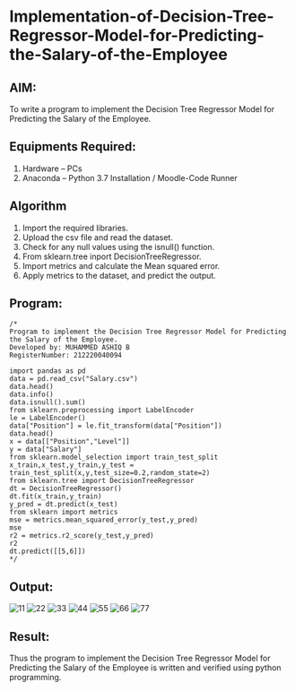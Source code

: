# Implementation-of-Decision-Tree-Regressor-Model-for-Predicting-the-Salary-of-the-Employee

## AIM:
To write a program to implement the Decision Tree Regressor Model for Predicting the Salary of the Employee.

## Equipments Required:
1. Hardware – PCs
2. Anaconda – Python 3.7 Installation / Moodle-Code Runner

## Algorithm
1. Import the required libraries.
2. Upload the csv file and read the dataset.
3. Check for any null values using the isnull() function.
4. From sklearn.tree inport DecisionTreeRegressor.
5. Import metrics and calculate the Mean squared error.
6. Apply metrics to the dataset, and predict the output. 

## Program:
```
/*
Program to implement the Decision Tree Regressor Model for Predicting the Salary of the Employee.
Developed by: MUHAMMED ASHIQ B
RegisterNumber: 212220040094

import pandas as pd
data = pd.read_csv("Salary.csv")
data.head()
data.info()
data.isnull().sum()
from sklearn.preprocessing import LabelEncoder
le = LabelEncoder()
data["Position"] = le.fit_transform(data["Position"])
data.head()
x = data[["Position","Level"]]
y = data["Salary"]
from sklearn.model_selection import train_test_split
x_train,x_test,y_train,y_test = train_test_split(x,y,test_size=0.2,random_state=2)
from sklearn.tree import DecisionTreeRegressor
dt = DecisionTreeRegressor()
dt.fit(x_train,y_train)
y_pred = dt.predict(x_test)
from sklearn import metrics
mse = metrics.mean_squared_error(y_test,y_pred)
mse
r2 = metrics.r2_score(y_test,y_pred)
r2
dt.predict([[5,6]])
*/
```

## Output:
![11](https://user-images.githubusercontent.com/104640895/173218010-7b339295-0674-4c93-9ba4-d1bc50301a04.png)
![22](https://user-images.githubusercontent.com/104640895/173218057-117be7f3-c8f6-42a9-a451-e0bc3857f196.png)
![33](https://user-images.githubusercontent.com/104640895/173218068-8dce93a6-901e-491c-ab6e-61be28cff6ff.png)
![44](https://user-images.githubusercontent.com/104640895/173218077-ea99ab71-31dd-4c88-b9f2-c90a9cbe3d00.png)
![55](https://user-images.githubusercontent.com/104640895/173218082-372e6b46-07ac-410a-8a81-4e481f68ea80.png)
![66](https://user-images.githubusercontent.com/104640895/173218089-702cf781-cb20-4a6e-a169-870ae8c66ea5.png)
![77](https://user-images.githubusercontent.com/104640895/173218096-c2cd2f2b-02a8-4a4a-9b5b-4a55b42b6c21.png)



## Result:
Thus the program to implement the Decision Tree Regressor Model for Predicting the Salary of the Employee is written and verified using python programming.
